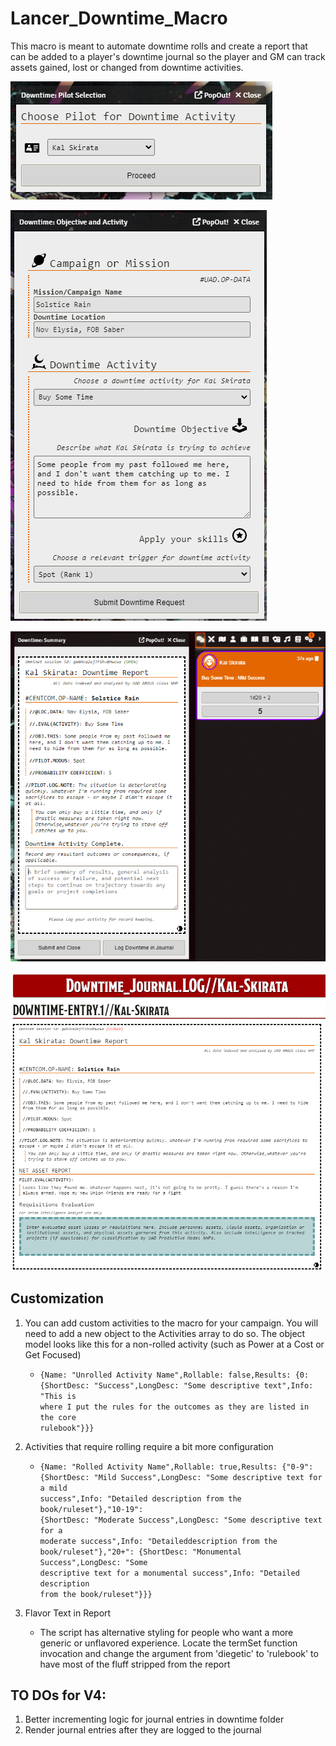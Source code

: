 # Lancer_Downtime_Macro

This macro is meant to automate downtime rolls and create a report that can be added to a player's downtime journal so the player and GM can track assets gained, lost or changed from downtime activities.

![select pilot interface](pilotSelect.png)

![choose downtime activity](Activity.png)

![view downtime report](Report.png)

![log your report as a journal entry page](Journal.png)

## Customization

1. You can add custom activities to the macro for your campaign. You will need to add a new object to the Activities array to do so. The object model looks like this for a non-rolled activity (such as Power at a Cost or Get Focused)
    * <code>{Name: "Unrolled Activity Name",Rollable: false,Results: {0: {ShortDesc: "Success",LongDesc: "Some descriptive text",Info: "This is where I put the rules for the outcomes as they are listed in the core rulebook"}}}</code>
    
2. Activities that require rolling require a bit more configuration
    * <code>{Name: "Rolled Activity Name",Rollable: true,Results: {"0-9": {ShortDesc: "Mild Success",LongDesc: "Some descriptive text for a mild success",Info: "Detailed description from the book/ruleset"},"10-19": {ShortDesc: "Moderate Success",LongDesc: "Some descriptive text for a moderate success",Info: "Detaileddescription from the book/ruleset"},"20+": {ShortDesc: "Monumental Success",LongDesc: "Some descriptive text for a monumental success",Info: "Detailed description from the book/ruleset"}}}</code>
  
3. Flavor Text in Report
    * The script has alternative styling for people who want a more generic or unflavored experience. Locate the termSet function invocation and change the argument from 'diegetic' to 'rulebook' to have most of the fluff stripped from the report

## TO DOs for V4:
1. Better incrementing logic for journal entries in downtime folder
2. Render journal entries after they are logged to the journal
